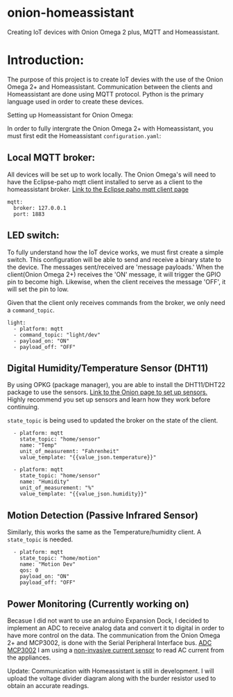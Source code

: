 # onion-homeassistant
Creating IoT devices with Onion Omega 2 plus, MQTT and Homeassistant. 

# Introduction: 

The purpose of this project is to create IoT devies with the use of the Onion Omega 2+ and Homeassistant. Communication between the clients and Homeassistant are done using MQTT protocol. Python is the primary language used in order to create these devices. 

Setting up Homeassistant for Onion Omega:

In order to fully intergrate the Onion Omega 2+ with Homeassistant, you must first edit the Homeassistant ```configuration.yaml```: 

## Local MQTT broker: 

All devices will be set up to work locally. The Onion Omega's will need to have the Eclipse-paho mqtt client installed to serve as a client to the homeassistant broker. [Link to the Eclipse paho mqtt client page](https://www.eclipse.org/paho/clients/python/docs/)

```
mqtt:
  broker: 127.0.0.1
  port: 1883
```

## LED switch:

To fully understand how the IoT device works, we must first create a simple switch. This configuration will be able to send and receive a binary state to the device. The messages sent/received are 'message payloads.' When the client(Onion Omega 2+) receives the 'ON' message, it will trigger the GPIO pin to become high. Likewise, when the client receives the message 'OFF', it will set the pin to low.

Given that the client only receives commands from the broker, we only need a ```command_topic```.

```
light: 
  - platform: mqtt
  - command_topic: "light/dev"
  - payload_on: "ON"
  - payload_off: "OFF"
```

## Digital Humidity/Temperature Sensor (DHT11)

By using OPKG (package manager), you are able to install the DHT11/DHT22 package to use the sensors. [Link to the Onion page to set up sensors.](https://onion.io/2bt-reading-dht-sensor-data/) Highly recommend you set up sensors and learn how they work before continuing. 

```state_topic``` is being used to updated the broker on the state of the client. 

```
  - platform: mqtt
    state_topic: "home/sensor"
    name: "Temp"
    unit_of_measuremnt: "Fahrenheit"
    value_template: "{{value_json.temperature}}"
  
  - platform: mqtt
    state_topic: "home/sensor"
    name: "Humidity"
    unit_of_measurement: "%"
    value_template: "{{value_json.humidity}}"
```
    
## Motion Detection (Passive Infrared Sensor)

Similarly, this works the same as the Temperature/humidity client. A ```state_topic``` is needed. 

```
  - platform: mqtt
    state_topic: "home/motion"
    name: "Motion Dev"
    qos: 0
    payload_on: "ON"
    payload_off: "OFF"
```
## Power Monitoring (Currently working on)

Becasue I did not want to use an arduino Expansion Dock, I decided to implement an ADC to receive analog data and convert it to digital in order to have more control on the data. The communication from the Onion Omega 2+ and MCP3002, is done with the Serial Peripheral Interface bus. [ADC MCP3002](http://www.farnell.com/datasheets/1599363.pdf) I am using a [non-invasive current sensor](https://www.sparkfun.com/products/11005) to read AC current from the appliances. 

Update: Communication with Homeassistant is still in development. I will upload the voltage divider diagram along with the burder resistor used to obtain an accurate readings.
